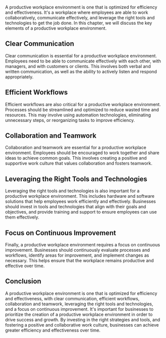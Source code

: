 
A productive workplace environment is one that is optimized for efficiency and effectiveness. It's a workplace where employees are able to work collaboratively, communicate effectively, and leverage the right tools and technologies to get the job done. In this chapter, we will discuss the key elements of a productive workplace environment.

Clear Communication
-------------------

Clear communication is essential for a productive workplace environment. Employees need to be able to communicate effectively with each other, with managers, and with customers or clients. This involves both verbal and written communication, as well as the ability to actively listen and respond appropriately.

Efficient Workflows
-------------------

Efficient workflows are also critical for a productive workplace environment. Processes should be streamlined and optimized to reduce wasted time and resources. This may involve using automation technologies, eliminating unnecessary steps, or reorganizing tasks to improve efficiency.

Collaboration and Teamwork
--------------------------

Collaboration and teamwork are essential for a productive workplace environment. Employees should be encouraged to work together and share ideas to achieve common goals. This involves creating a positive and supportive work culture that values collaboration and fosters teamwork.

Leveraging the Right Tools and Technologies
-------------------------------------------

Leveraging the right tools and technologies is also important for a productive workplace environment. This includes hardware and software solutions that help employees work efficiently and effectively. Businesses should invest in tools and technologies that align with their goals and objectives, and provide training and support to ensure employees can use them effectively.

Focus on Continuous Improvement
-------------------------------

Finally, a productive workplace environment requires a focus on continuous improvement. Businesses should continuously evaluate processes and workflows, identify areas for improvement, and implement changes as necessary. This helps ensure that the workplace remains productive and effective over time.

Conclusion
----------

A productive workplace environment is one that is optimized for efficiency and effectiveness, with clear communication, efficient workflows, collaboration and teamwork, leveraging the right tools and technologies, and a focus on continuous improvement. It's important for businesses to prioritize the creation of a productive workplace environment in order to drive success and growth. By investing in the right strategies and tools, and fostering a positive and collaborative work culture, businesses can achieve greater efficiency and effectiveness over time.
